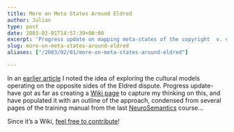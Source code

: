 ```yaml
---
title: More on Meta States Around Eldred
author: Julian
type: post
date: 2003-02-01T14:57:39+00:00
excerpt: 'Progress update on mapping meta-states of the copyright  v. creative commons debate'
slug: more-on-meta-states-around-eldred 
aliases: ["/2003/02/01/more-on-meta-states-around-eldred"]

---
```

In an [earlier article][1] I noted the idea of exploring the cultural models operating on the opposite sides of the Eldred dispute. Progress update- have got as far as creating a [Wiki page][2] to capture my thinking on this, and have populated it with an outline of the approach, condensed from several pages of the training manual from the last [NeuroSemantics][3] course&#8230; 

Since it&#8217;s a Wiki, [feel free to contribute][4]!

 [1]: https://www.synesthesia.co.uk/blog/archives/nlp_ns/000132.php
 [2]: https://www.synesthesia.co.uk/cgi-bin/view.cgi/Nlp/MetaStatesAroundEldred
 [3]: https://www.neurosemantics.com/
 [4]: https://twiki.org/cgi-bin/view/TWiki/WikiCulture